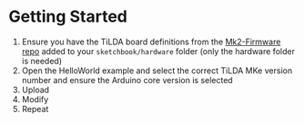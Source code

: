 Getting Started
===============

1.  Ensure you have the TiLDA board definitions from the [Mk2-Firmware repo](https://github.com/emfcamp/Mk2-Firmware) added to your ```sketchbook/hardware``` folder (only the hardware folder is needed)
2.  Open the HelloWorld example and select the correct TiLDA MKe version number and ensure the Arduino core version is selected
3.  Upload
4.  Modify
5.  Repeat
